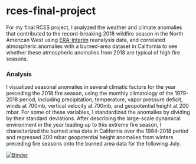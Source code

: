 # rces-final-project
For my final RCES project, I analyzed the weather and climate anomalies that contributed to the record-breaking 2018 wildfire season in the North American West using [ERA-Interim](https://www.ecmwf.int/en/forecasts/datasets/reanalysis-datasets/era-interim) reanalysis data, and correlated atmospheric anomalies with a burned-area dataset in California to see whether these atmospheric anomalies from 2018 are typical of high fire seasons.

### Analysis 
I visualized seasonal anomalies in several climatic factors for the year preceding the 2018 fire season, using the monthly climatology of the 1979-2018 period, including precipitation, temperature, vapor pressure deficit, winds at 700mb, vertical velocity at 700mb, and geopotential height at 200 mbar. For some of these variables, I standardized the anomalies by dividing by their standard deviations. After describing the large-scale dynamical environment in the year leading up to this extreme fire season, I characterized the burned area data in California over the 1984-2018 period and regressed 200 mbar geopotential height anomalies from winters preceding fire seasons onto the burned area data for the following July. 

[![Binder](https://binder.pangeo.io/badge_logo.svg)](https://binder.pangeo.io/v2/gh/tessjacobson/rces-final-project/master)